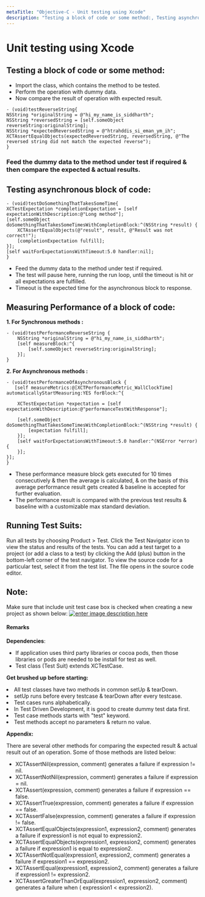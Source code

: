 ```yaml
---
metaTitle: "Objective-C - Unit testing using Xcode"
description: "Testing a block of code or some method:, Testing asynchronous block of code: , Measuring Performance of a block of code:, Running Test Suits:, Note:"
---
```


# Unit testing using Xcode



## Testing a block of code or some method:


- Import the class, which contains the method to be tested.
- Perform the operation with dummy data.
- Now compare the result of operation with expected result.

```objc
- (void)testReverseString{
NSString *originalString = @"hi_my_name_is_siddharth";
NSString *reversedString = [self.someObject reverseString:originalString];
NSString *expectedReversedString = @"htrahddis_si_eman_ym_ih";
XCTAssertEqualObjects(expectedReversedString, reversedString, @"The reversed string did not match the expected reverse");
}

```

> 
<h3>Feed the dummy data to the method under test if required & then compare the expected & actual results.</h3>




## Testing asynchronous block of code: 


```objc
- (void)testDoSomethingThatTakesSomeTime{
XCTestExpectation *completionExpectation = [self expectationWithDescription:@"Long method"];
[self.someObject doSomethingThatTakesSomeTimesWithCompletionBlock:^(NSString *result) {
    XCTAssertEqualObjects(@"result", result, @"Result was not correct!");
    [completionExpectation fulfill];
}];
[self waitForExpectationsWithTimeout:5.0 handler:nil];
}

```


- Feed the dummy data to the method under test if required.
- The test will pause here, running the run loop, until the timeout is hit or all expectations are fulfilled.
- Timeout is the expected time for the asynchronous block to response.



## Measuring Performance of a block of code:


**1. For Synchronous methods :**

```objc
- (void)testPerformanceReverseString {
    NSString *originalString = @"hi_my_name_is_siddharth";
    [self measureBlock:^{
        [self.someObject reverseString:originalString];
    }];
}

```

**2. For Asynchronous methods :**

```objc
- (void)testPerformanceOfAsynchronousBlock {
   [self measureMetrics:@[XCTPerformanceMetric_WallClockTime] automaticallyStartMeasuring:YES forBlock:^{
    
    XCTestExpectation *expectation = [self expectationWithDescription:@"performanceTestWithResponse"];
    
    [self.someObject doSomethingThatTakesSomeTimesWithCompletionBlock:^(NSString *result) {
        [expectation fulfill];
    }];
    [self waitForExpectationsWithTimeout:5.0 handler:^(NSError *error) {
    }];
}];
}

```


- These performance measure block gets executed for 10 times consecutively & then the average is calculated, & on the basis of this average performance result gets created & baseline is accepted for further evaluation.
- The performance result is compared with the previous test results & baseline with a customizable max standard deviation.



## Running Test Suits:


Run all tests by choosing Product > Test. Click the Test Navigator icon to view the status and results of the tests. You can add a test target to a project (or add a class to a test) by clicking the Add  (plus) button in the bottom-left corner of the test navigator. To view the source code for a particular test, select it from the test list. The file opens in the source code editor.



## Note:


Make sure that include unit test case box is checked when creating a new project as shown below:
[<img src="http://i.stack.imgur.com/uIjto.png" alt="enter image description here" />](http://i.stack.imgur.com/uIjto.png)



#### Remarks


**Dependencies**:

- If application uses third party libraries or cocoa pods, then those libraries or pods are needed to be install for test as well.
- Test class (Test Suit) extends XCTestCase.

**Get brushed up before starting:**

<li>
All test classes have two methods in common setUp & tearDown.
</li>
<li>
setUp runs before every testcase & tearDown after every testcase.
</li>
<li>
Test cases runs alphabetically.
</li>
<li>
In Test Driven Development, it is good to create dummy test data first.
</li>
<li>
Test case methods starts with "test" keyword.
</li>
<li>
Test methods accept no parameters & return no value.
</li>

**Appendix:**

There are several other methods for comparing the expected result & actual result out of an operation.
Some of those methods are listed below:

- XCTAssertNil(expression, comment) generates a failure if expression != nil.
- XCTAssertNotNil(expression, comment) generates a failure if expression = nil.
- XCTAssert(expression, comment) generates a failure if expression == false.
- XCTAssertTrue(expression, comment) generates a failure if expression == false.
- XCTAssertFalse(expression, comment) generates a failure if expression != false.
- XCTAssertEqualObjects(expression1, expression2, comment) generates a failure if expression1 is not equal to expression2.
- XCTAssertEqualObjects(expression1, expression2, comment) generates a failure if expression1 is equal to expression2.
- XCTAssertNotEqual(expression1, expression2, comment) generates a failure if expression1 == expression2.
- XCTAssertEqual(expression1, expression2, comment) generates a failure if expression1 != expression2.
- XCTAssertGreaterThanOrEqual(expression1, expression2, comment) generates a failure when ( expression1 < expression2).

